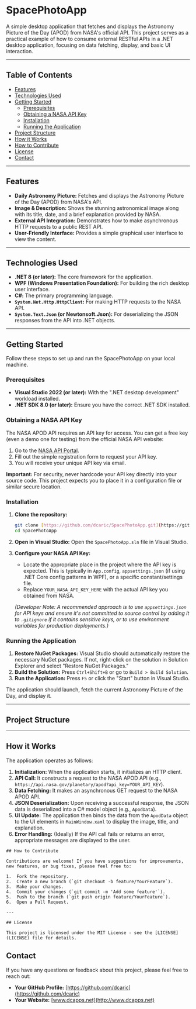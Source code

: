 # SpacePhotoApp

A simple desktop application that fetches and displays the Astronomy Picture of the Day (APOD) from NASA's official API. This project serves as a practical example of how to consume external RESTful APIs in a .NET desktop application, focusing on data fetching, display, and basic UI interaction.

---

## Table of Contents

* [Features](#features)
* [Technologies Used](#technologies-used)
* [Getting Started](#getting-started)
    * [Prerequisites](#prerequisites)
    * [Obtaining a NASA API Key](#obtaining-a-nasa-api-key)
    * [Installation](#installation)
    * [Running the Application](#running-the-application)
* [Project Structure](#project-structure)
* [How it Works](#how-it-works)
* [How to Contribute](#how-to-contribute)
* [License](#license)
* [Contact](#contact)

---

## Features

* **Daily Astronomy Picture:** Fetches and displays the Astronomy Picture of the Day (APOD) from NASA's API.
* **Image & Description:** Shows the stunning astronomical image along with its title, date, and a brief explanation provided by NASA.
* **External API Integration:** Demonstrates how to make asynchronous HTTP requests to a public REST API.
* **User-Friendly Interface:** Provides a simple graphical user interface to view the content.

---

## Technologies Used

* **.NET 8 (or later):** The core framework for the application.
* **WPF (Windows Presentation Foundation):** For building the rich desktop user interface.
* **C#:** The primary programming language.
* **`System.Net.Http.HttpClient`:** For making HTTP requests to the NASA API.
* **`System.Text.Json` (or Newtonsoft.Json):** For deserializing the JSON responses from the API into .NET objects.

---

## Getting Started

Follow these steps to set up and run the SpacePhotoApp on your local machine.

### Prerequisites

* **Visual Studio 2022 (or later):** With the ".NET desktop development" workload installed.
* **.NET SDK 8.0 (or later):** Ensure you have the correct .NET SDK installed.

### Obtaining a NASA API Key

The NASA APOD API requires an API key for access. You can get a free key (even a demo one for testing) from the official NASA API website:

1.  Go to the [NASA API Portal](https://api.nasa.gov/).
2.  Fill out the simple registration form to request your API key.
3.  You will receive your unique API key via email.

**Important:** For security, never hardcode your API key directly into your source code. This project expects you to place it in a configuration file or similar secure location.

### Installation

1.  **Clone the repository:**
    ```bash
    git clone [https://github.com/dcaric/SpacePhotoApp.git](https://github.com/dcaric/SpacePhotoApp.git)
    cd SpacePhotoApp
    ```
2.  **Open in Visual Studio:**
    Open the `SpacePhotoApp.sln` file in Visual Studio.
3.  **Configure your NASA API Key:**
    * Locate the appropriate place in the project where the API key is expected. This is typically in `App.config`, `appsettings.json` (if using .NET Core config patterns in WPF), or a specific constant/settings file.
    * Replace `YOUR_NASA_API_KEY_HERE` with the actual API key you obtained from NASA.

    *(Developer Note: A recommended approach is to use `appsettings.json` for API keys and ensure it's not committed to source control by adding it to `.gitignore` if it contains sensitive keys, or to use environment variables for production deployments.)*

### Running the Application

1.  **Restore NuGet Packages:** Visual Studio should automatically restore the necessary NuGet packages. If not, right-click on the solution in Solution Explorer and select "Restore NuGet Packages."
2.  **Build the Solution:** Press `Ctrl+Shift+B` or go to `Build > Build Solution`.
3.  **Run the Application:** Press `F5` or click the "Start" button in Visual Studio.

The application should launch, fetch the current Astronomy Picture of the Day, and display it.

---

## Project Structure
---

## How it Works

The application operates as follows:

1.  **Initialization:** When the application starts, it initializes an HTTP client.
2.  **API Call:** It constructs a request to the NASA APOD API (e.g., `https://api.nasa.gov/planetary/apod?api_key=YOUR_API_KEY`).
3.  **Data Fetching:** It makes an asynchronous GET request to the NASA APOD API.
4.  **JSON Deserialization:** Upon receiving a successful response, the JSON data is deserialized into a C# model object (e.g., `ApodData`).
5.  **UI Update:** The application then binds the data from the `ApodData` object to the UI elements in `MainWindow.xaml` to display the image, title, and explanation.
6.  **Error Handling:** (Ideally) If the API call fails or returns an error, appropriate messages are displayed to the user.

```
## How to Contribute

Contributions are welcome! If you have suggestions for improvements, new features, or bug fixes, please feel free to:

1.  Fork the repository.
2.  Create a new branch (`git checkout -b feature/YourFeature`).
3.  Make your changes.
4.  Commit your changes (`git commit -m 'Add some feature'`).
5.  Push to the branch (`git push origin feature/YourFeature`).
6.  Open a Pull Request.

---

## License

This project is licensed under the MIT License - see the [LICENSE](LICENSE) file for details.

```

## Contact

If you have any questions or feedback about this project, please feel free to reach out:

* **Your GitHub Profile:** [https://github.com/dcaric](https://github.com/dcaric)
* **Your Website:** [www.dcapps.net](http://www.dcapps.net)
